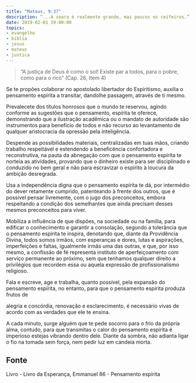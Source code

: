 ```yaml
---
title: "Mateus, 9:37"
description: “...A seara é realmente grande, mas poucos os ceifeiros.” - Jesus
date: 2019-02-01 19:00:00
topics: 
- evangelho
- biblia
- jesus
- mateus
- justica
---
```



> “A justiça de Deus é como o sol! Existe par a todos,
para o pobre, como para o rico”
(Cap. 26, Item 4)

Se te propões colaborar no apostolado libertador do Espiritismo, auxilia o
pensamento espírita a transitar, dando­lhe passagem, através de ti mesmo.

Prevalece­te dos títulos honrosos que o mundo te reservou, agindo
conforme as sugestões que o pensamento, espírita te oferece, demonstrando que a
ilustração acadêmica ou o mandato de autoridade são instrumentos para benefício de
todos e não recurso ao levantamento de qualquer aristocracia da opressão pela
inteligência.

Despende as possibilidades materiais, centralizadas em tuas mãos, criando
trabalho respeitável e estendendo a beneficência confortadora e reconstrutiva, na
pauta da abnegação com que o pensamento espírita te norteia as atividades,
provando que o dinheiro existe para ser disciplinado e conduzido no bem geral e não
para escravizar o espírito à loucura da ambição desregrada.

Usa a independência digna que o pensamento espírita te dá, por intermédio
do dever retamente cumprido, patenteando à frente dos outros, que é possível pensar
livremente, com o jugo dos preconceitos, embora respeitando a condição dos
semelhantes que ainda precisam desses mesmos preconceitos para viver.

Mobiliza a influência de que dispões, na sociedade ou na família, para
edificar o conhecimento e garantir a consolação, segundo a tolerância que o
pensamento espírita te inspira, denotando que, diante da Providência Divina, todos
somos irmãos, com esperanças e dores, lutas e aspirações, imperfeições e faltas,
igualmente irmãs uma das outras, e que, por isso mesmo, a confissão de fé
representa instituto de aperfeiçoamento com serviço permanente ao próximo, sem
que tenhamos qualquer direito a privilégios que recordem essa ou aquela expressão
de profissionalismo religioso.

Fala e escreve, age e trabalha, quanto possível, pela expansão do
pensamento espírita, no entanto, para que o pensamento espírita produza frutos de


alegria e concórdia, renovação e esclarecimento, é necessário vivas de acordo com
as verdades que ele te ensina.

A cada minuto, surge alguém que te pede socorro para o frio da própria
alma, contudo, para que transmitas o calor do pensamento espírita é imperioso
estejas vibrando dentro dele. Diante da sombra, não adianta ligar o fio na tomada
sem força, nem pedir luz em candeia morta.



## Fonte
Livro - Livro da Esperança, Emmanuel
86 - Pensamento espírita
